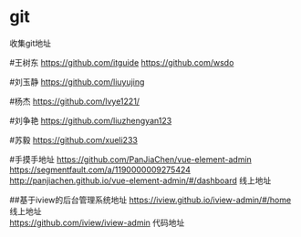 # git
收集git地址
  
#王树东
https://github.com/itguide
https://github.com/wsdo

#刘玉静
https://github.com/liuyujing

#杨杰
https://github.com/lvye1221/

#刘争艳
https://github.com/liuzhengyan123

#苏毅
https://github.com/xueli233


#手摸手地址
https://github.com/PanJiaChen/vue-element-admin  
https://segmentfault.com/a/1190000009275424  
http://panjiachen.github.io/vue-element-admin/#/dashboard  线上地址

##基于iview的后台管理系统地址
https://iview.github.io/iview-admin/#/home  线上地址  
https://github.com/iview/iview-admin  代码地址

